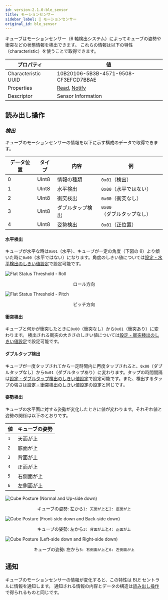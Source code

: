 ```yaml
---
id: version-2.1.0-ble_sensor
title: モーションセンサー
sidebar_label: 🔄 モーションセンサー
original_id: ble_sensor
---
```


キューブはモーションセンサー（6 軸検出システム）によってキューブの姿勢や衝突などの状態情報を検出できます。
これらの情報は以下の特性（characteristic）を使うことで取得できます。

| プロパティ          | 値                                     |
| ------------------- | -------------------------------------- |
| Characteristic UUID | 10B20106-5B3B-4571-9508-CF3EFCD7BBAE   |
| Properties          | [Read](#読み出し操作), [Notify](#通知) |
| Descriptor          | Sensor Information                     |

## 読み出し操作

### *検出*

キューブのモーションセンサーの情報を以下に示す構成のデータで取得できます。

| データ位置 | タイプ | 内容             | 例                                |
| ---------- | ------ | ---------------- | --------------------------------- |
| 0          | UInt8  | 情報の種類       | <span fixed>`0x01`</span>（検出） |
| 1          | UInt8  | 水平検出         | `0x00`（水平ではない）            |
| 2          | UInt8  | 衝突検出         | `0x00`（衝突なし）                |
| 3          | UInt8  | ダブルタップ検出 | `0x00`（ダブルタップなし）        |
| 4          | UInt8  | 姿勢検出         | `0x01`（正位置）                  |

#### 水平検出

キューブが水平な時は`0x01`（水平）、キューブが一定の角度（下図の θ）より傾いた時に`0x00`（水平ではない）になります。角度のしきい値については[設定 - 水平検出のしきい値設定](configuration.md#水平検出のしきい値設定)で設定可能です。

![Flat Status Threshold - Roll](assets/configuration_flat_status_threshold_roll.svg)

<p align="center">ロール方向</p>

![Flat Status Threshold - Pitch](assets/configuration_flat_status_threshold_pitch.svg)

<p align="center">ピッチ方向</p>

#### 衝突検出

キューブと何かが衝突したときに`0x00`（衝突なし）から`0x01`（衝突あり）に変わります。
検出される衝突の大きさのしきい値については[設定 - 衝突検出のしきい値設定](configuration.md#衝突検出のしきい値設定)で設定可能です。

#### **ダブルタップ検出**

キューブが一度タップされてから一定時間内に再度タップされると、`0x00`（ダブルタップなし）から`0x01`（ダブルタップあり）に変わります。タップの時間間隔は[設定 - ダブルタップ検出のしきい値設定](configuration.md#ダブルタップ検出の時間間隔の設定)で設定可能です。また、検出するタップの強さは[設定 - 衝突検出のしきい値設定](configuration.md#衝突検出のしきい値設定)の設定と同じです。

#### **姿勢検出**

キューブの水平面に対する姿勢が変化したときに値が変わります。それぞれ値と姿勢の関係は以下のとおりです。

| 値  | キューブの姿勢 |
| --- | -------------- |
| `1` | 天面が上       |
| `2` | 底面が上       |
| `3` | 背面が上       |
| `4` | 正面が上       |
| `5` | 右側面が上     |
| `6` | 左側面が上     |

![Cube Posture (Normal and Up-side down)](assets/sensor_posture_normal_up.svg)

<p align="center">キューブの姿勢: 左から<code>1: 天面が上</code>と<code>2: 底面が上</code></p>

![Cube Posture (Front-side down and Back-side down)](assets/sensor_posture_front_back.svg)

<p align="center">キューブの姿勢: 左から<code>3: 背面が上</code>と<code>4: 正面が上</code></p>

![Cube Posture (Left-side down and Right-side down)](assets/sensor_posture_left_right.svg)

<p align="center">キューブの姿勢: 左から<code>5: 右側面が上</code>と<code>6: 左側面が上</code></p>

## 通知

キューブのモーションセンサーの情報が変化すると、この特性は BLE セントラルに情報を通知します。
通知される情報の内容とデータの構造は[読み出し操作](#読み出し操作)で得られるものと同じです。
